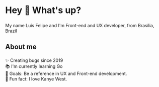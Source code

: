 <h1 align="left">Hey 👋 What's up?</h1>

###

<p align="left">My name Luís Felipe and I'm Front-end and UX developer, from Brasília, Brazil</p>

###

<h2 align="left">About me</h2>

###

<p align="left">✨ Creating bugs since 2019<br>📚 I'm currently learning Go<br>🎯 Goals: Be a reference in UX and Front-end development.<br>🎲 Fun fact: I love Kanye West.</p>

###
